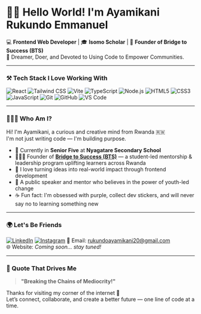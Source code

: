 # 👋🏽 Hello World! I'm Ayamikani Rukundo Emmanuel

💻 **Frontend Web Developer** | 🎓 **Isomo Scholar** | 🚀 **Founder of Bridge to Success (BTS)**  
🧠 Dreamer, Doer, and Devoted to Using Code to Empower Communities.

---

### ⚒️ Tech Stack I Love Working With

![React](https://img.shields.io/badge/-React-61DAFB?style=flat&logo=react&logoColor=black)
![Tailwind CSS](https://img.shields.io/badge/-TailwindCSS-38B2AC?style=flat&logo=tailwind-css&logoColor=white)
![Vite](https://img.shields.io/badge/-Vite-646CFF?style=flat&logo=vite&logoColor=white)
![TypeScript](https://img.shields.io/badge/-TypeScript-3178C6?style=flat&logo=typescript&logoColor=white)
![Node.js](https://img.shields.io/badge/-Node.js-339933?style=flat&logo=node.js&logoColor=white)
![HTML5](https://img.shields.io/badge/-HTML5-E34F26?style=flat&logo=html5&logoColor=white)
![CSS3](https://img.shields.io/badge/-CSS3-1572B6?style=flat&logo=css3)
![JavaScript](https://img.shields.io/badge/-JavaScript-F7DF1E?style=flat&logo=javascript&logoColor=black)
![Git](https://img.shields.io/badge/-Git-F05032?style=flat&logo=git&logoColor=white)
![GitHub](https://img.shields.io/badge/-GitHub-181717?style=flat&logo=github)
![VS Code](https://img.shields.io/badge/-VSCode-007ACC?style=flat&logo=visual-studio-code)

---

### 👨🏽‍💻 Who Am I?

Hi! I'm Ayamikani, a curious and creative mind from Rwanda 🇷🇼  
I'm not just writing code — I'm building purpose.

- 🔭 Currently in **Senior Five** at **Nyagatare Secondary School**
- 👨🏽‍🏫 Founder of [**Bridge to Success (BTS)**](#) — a student-led mentorship & leadership program uplifting learners across Rwanda
- 🚀 I love turning ideas into real-world impact through frontend development
- 📣 A public speaker and mentor who believes in the power of youth-led change
- ☕ Fun fact: I'm obsessed with purple, collect dev stickers, and will never say no to learning something new

---

### 🌍 Let's Be Friends

[![LinkedIn](https://img.shields.io/badge/-LinkedIn-0A66C2?style=flat&logo=linkedin&logoColor=white)](https://www.linkedin.com/in/ayamikani-rukundo-1595b134a/)
[![Instagram](https://img.shields.io/badge/-Instagram-E4405F?style=flat&logo=instagram&logoColor=white)](https://www.instagram.com/ayamikani_rukundo)
📧 Email: rukundoayamikani20@gmail.com  
🌐 Website: *Coming soon... stay tuned!*

---

### 💬 Quote That Drives Me

> **"Breaking the Chains of Mediocrity!"**  

Thanks for visiting my corner of the internet 💜  
Let’s connect, collaborate, and create a better future — one line of code at a time.
